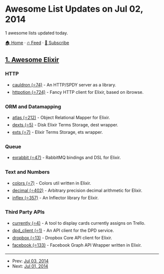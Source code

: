 # Awesome List Updates on Jul 02, 2014

1 awesome lists updated today.

[🏠 Home](/README.md) · [🔥 Feed](https://test.trackawesomelist.com/feed.xml) · [📮 Subscribe](https://trackawesomelist.us17.list-manage.com/subscribe?u=d2f0117aa829c83a63ec63c2f&id=36a103854c)



## [1. Awesome Elixir](/content/h4cc/awesome-elixir/README.md)

### HTTP

*   [cauldron (⭐74)](https://github.com/meh/cauldron) - An HTTP/SPDY server as a library.
*   [httpotion (⭐724)](https://github.com/myfreeweb/httpotion) - Fancy HTTP client for Elixir, based on ibrowse.

### ORM and Datamapping

*   [atlas (⭐212)](https://github.com/chrismccord/atlas) - Object Relational Mapper for Elixir.
*   [dexts (⭐5)](https://github.com/meh/dexts) - Disk Elixir Terms Storage, dest wrapper.
*   [exts (⭐7)](https://github.com/meh/exts) - Elixir Terms Storage, ets wrapper.

### Queue

*   [exrabbit (⭐47)](https://github.com/d0rc/exrabbit) - RabbitMQ bindings and DSL for Elixir.

### Text and Numbers

*   [colors (⭐7)](https://github.com/lidashuang/colors) - Colors util written in Elixir.
*   [decimal (⭐402)](https://github.com/ericmj/decimal) - Arbitrary precision decimal arithmetic for Elixir.
*   [inflex (⭐357)](https://github.com/nurugger07/inflex) - An Inflector library for Elixir.

### Third Party APIs

*   [currently (⭐4)](https://github.com/chatgris/currently) - A tool to display cards currently assigns on Trello.
*   [dpd\_client (⭐1)](https://github.com/knewter/dpd_client) - An API client for the DPD service.
*   [dropbox (⭐13)](https://github.com/ammmir/elixir-dropbox) - Dropbox Core API client for Elixir.
*   [facebook (⭐133)](https://github.com/mweibel/facebook.ex) - Facebook Graph API Wrapper written in Elixir.

---

- Prev: [Jul 03, 2014](/content/2014/07/03/README.md)
- Next: [Jul 01, 2014](/content/2014/07/01/README.md)
